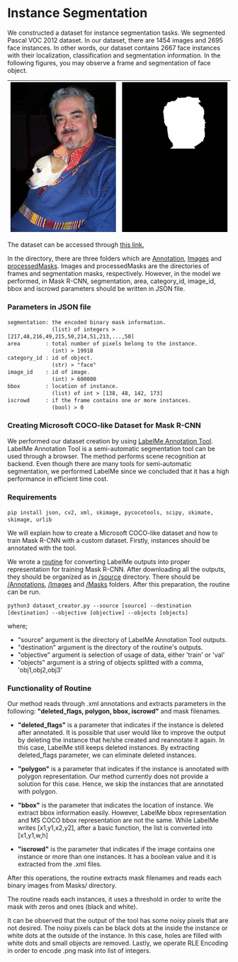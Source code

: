 # Instance Segmentation
<!-- # MSPR ITU Dataset - Face Segmentation --->
We constructed a dataset for instance segmentation tasks. We segmented Pascal VOC 2012 dataset. In our dataset, there are 1454 images and 2695 face instances. In other words, our dataset contains 2667 face instances with their localization, classification and segmentation information. In the following figures, you may observe a frame and segmentation of face object.


| ![Image](processed-Data/Images/MSPRtrain2014_000000600000.jpg)  |  ![Segmentation](processed-Data/processed_masks/000001_mask_0.png) |
| --- | --- |

The dataset can be accessed through [this link.](/processed-Data) 

In the directory, there are three folders which are [Annotation](processed-Data/Annotations/), [Images](processed-Data/Images/) and [processedMasks](processed-Data/processed_masks/). Images and processedMasks are the directories of frames and segmentation masks, respectively. However, in the model we performed, in Mask R-CNN, segmentation, area, category_id, image_id, bbox and iscrowd parameters should be written in JSON file.


### Parameters in JSON file

    segmentation: the encoded binary mask information. 
                  (list) of integers > [217,48,216,49,215,50,214,51,213,...,50]        
    area        : total number of pixels belong to the instance. 
                  (int) > 19918
    category_id : id of object. 
                  (str) > "face"
    image_id    : id of image. 
                  (int) > 600000
    bbox        : location of instance. 
                  (list) of int > [138, 48, 142, 173]
    iscrowd     : if the frame contains one or more instances. 
                  (bool) > 0
                  
### Creating Microsoft COCO-like Dataset for Mask R-CNN

We performed our dataset creation by using [LabelMe Annotation Tool](http://labelme.csail.mit.edu/Release3.0/). LabelMe Annotation Tool is a semi-automatic segmentation tool can be used through a browser. The method performs scene recognition at backend. Even though there are many tools for semi-automatic segmentation, we performed LabelMe since we concluded that it has a high performance in efficient time cost.

### Requirements
```
pip install json, cv2, xml, skimage, pycocotools, scipy, skimate, skimage, urlib
```
We will explain how to create a Microsoft COCO-like dataset and how to train Mask R-CNN with a custom dataset. Firstly, instances should be annotated with the tool. 

We wrote a [routine](Routine/dataset_creator.py) for converting LabelMe outputs into proper representation for training Mask R-CNN. After downloading all the outputs, they should be organized as in [/source](/Routine/Source) directory. There should be [/Annotations](/Routine/Source/Annotations), [/Images](/Routine/Source/Images) and [/Masks](/Routine/Source/Masks) folders. After this preparation, the routine can be run.

```
python3 dataset_creator.py --source [source] --destination [destination] --objective [objective] --objects [objects]
```
where;

* "source" argument is the directory of LabelMe Annotation Tool outputs.
* "destination" argument is the directory of the routine's outputs.
* "objective" argument is selection of usage of data, either 'train' or 'val'
* "objects" argument is a string of objects splitted with a comma, 'obj1,obj2,obj3'

### Functionality of Routine

Our method reads through .xml annotations and extracts parameters in the following: **"deleted_flags, polygon, bbox, iscrowd"** and mask filenames. 

* **"deleted_flags"** is a parameter that indicates if the instance is deleted after annotated. It is possible that user would like to improve the output by deleting the instance that he/she created and reannotate it again. In this case, LabelMe still keeps deleted instances. By extracting deleted_flags parameter, we can eliminate deleted instances. 

* **"polygon"** is a parameter that indicates if the instance is annotated with polygon representation. Our method currently does not provide a solution for this case. Hence, we skip the instances that are annotated with polygon. 

* **"bbox"** is the parameter that indicates the location of instance. We extract bbox information easily. However, LabelMe bbox representation and MS COCO bbox representation are not the same. While LabelMe writes [x1,y1,x2,y2], after a basic function, the list is converted into [x1,y1,w,h]

* **"iscrowd"** is the parameter that indicates if the image contains one instance or more than one instances. It has a boolean value and it is extracted from the .xml files.

After this operations, the routine extracts mask filenames and reads each binary images from Masks/ directory.

The routine reads each instances, it uses a threshold in order to write the mask with zeros and ones (black and white). 

It can be observed that the output of the tool has some noisy pixels that are not desired. The noisy pixels can be black dots at the inside the instance or white dots at the outside of the instance. In this case, holes are filled with white dots and small objects are removed. Lastly, we operate RLE Encoding in order to encode .png mask into list of integers.
